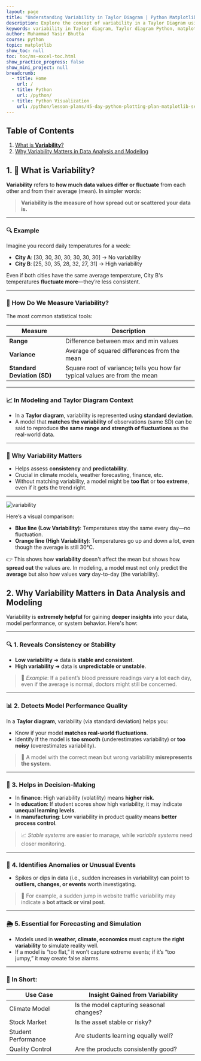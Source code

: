 ```yaml
---
layout: page
title: "Understanding Variability in Taylor Diagram | Python Matplotlib Tutorial"
description: Explore the concept of variability in a Taylor Diagram using Python and Matplotlib. Learn how variability helps interpret model performance with practical visualization examples.
keywords: variability in Taylor diagram, Taylor diagram Python, matplotlib Taylor diagram, model comparison Python, model variability visualization, Taylor plot explanation, standard deviation Python, Python matplotlib tutorial, interpret Taylor diagram, model performance metrics
author: Muhammad Yasir Bhutta
course: python
topic: matplotlib
show_toc: null
toc: toc/ms-excel-toc.html
show_practice_progress: false
show_mini_project: null
breadcrumb:
  - title: Home
    url: /
  - title: Python
    url: /python/
  - title: Python Visualization 
    url: /python/lesson-plans/45-day-python-plotting-plan-matplotlib-seaborn-plotly.html
---
```


## Table of Contents

1. [What is **Variability**?](#1--what-is-variability)
2. [Why Variability Matters in Data Analysis and Modeling](#2-why-variability-matters-in-data-analysis-and-modeling)

## 1. 📘 What is **Variability**?

**Variability** refers to **how much data values differ or fluctuate** from each other and from their average (mean). In simpler words:

> **Variability is the measure of how spread out or scattered your data is.**

---

### 🔍 Example

Imagine you record daily temperatures for a week:

* **City A**: \[30, 30, 30, 30, 30, 30, 30] → No variability
* **City B**: \[25, 30, 35, 28, 32, 27, 31] → High variability

Even if both cities have the same average temperature, City B's temperatures **fluctuate more**—they’re less consistent.

---

### 📏 How Do We Measure Variability?

The most common statistical tools:

| Measure                     | Description                                                                 |
| --------------------------- | --------------------------------------------------------------------------- |
| **Range**                   | Difference between max and min values                                       |
| **Variance**                | Average of squared differences from the mean                                |
| **Standard Deviation (SD)** | Square root of variance; tells you how far typical values are from the mean |

---

### 📈 In Modeling and Taylor Diagram Context

* In a **Taylor diagram**, variability is represented using **standard deviation**.
* A model that **matches the variability** of observations (same SD) can be said to reproduce **the same range and strength of fluctuations** as the real-world data.

---

### 🎯 Why Variability Matters

* Helps assess **consistency** and **predictability**.
* Crucial in climate models, weather forecasting, finance, etc.
* Without matching variability, a model might be **too flat** or **too extreme**, even if it gets the trend right.

---

![variability](https://res.cloudinary.com/da0pjikvw/image/upload/c_pad,w_512/v1749787507/variability_kzxn0j.png)

Here’s a visual comparison:

* **Blue line (Low Variability)**: Temperatures stay the same every day—no fluctuation.
* **Orange line (High Variability)**: Temperatures go up and down a lot, even though the average is still 30°C.

👉 This shows how **variability** doesn't affect the mean but shows how **spread out** the values are. In modeling, a model must not only predict the **average** but also how values **vary** day-to-day (the variability).

## 2. Why Variability Matters in Data Analysis and Modeling

Variability is **extremely helpful** for gaining **deeper insights** into your data, model performance, or system behavior. Here's how:

---

### 🔍 **1. Reveals Consistency or Stability**

* **Low variability** ➜ data is **stable and consistent**.
* **High variability** ➜ data is **unpredictable or unstable**.

> 🔎 *Example*: If a patient’s blood pressure readings vary a lot each day, even if the average is normal, doctors might still be concerned.

---

### 📊 **2. Detects Model Performance Quality**

In a **Taylor diagram**, variability (via standard deviation) helps you:

* Know if your model **matches real-world fluctuations**.
* Identify if the model is **too smooth** (underestimates variability) or **too noisy** (overestimates variability).

> 🎯 A model with the correct mean but wrong variability **misrepresents the system**.

---

### 🧠 **3. Helps in Decision-Making**

* In **finance**: High variability (volatility) means **higher risk**.
* In **education**: If student scores show high variability, it may indicate **unequal learning levels**.
* In **manufacturing**: Low variability in product quality means **better process control**.

> 📈 *Stable systems* are easier to manage, while *variable systems* need closer monitoring.

---

### 🧪 **4. Identifies Anomalies or Unusual Events**

* Spikes or dips in data (i.e., sudden increases in variability) can point to **outliers, changes, or events** worth investigating.

> 🧯 For example, a sudden jump in website traffic variability may indicate a **bot attack or viral post**.

---

### 🌦️ **5. Essential for Forecasting and Simulation**

* Models used in **weather, climate, economics** must capture the **right variability** to simulate reality well.
* If a model is “too flat,” it won’t capture extreme events; if it’s “too jumpy,” it may create false alarms.

---

### 📌 In Short:

| **Use Case**        | **Insight Gained from Variability**      |
| ------------------- | ---------------------------------------- |
| Climate Model       | Is the model capturing seasonal changes? |
| Stock Market        | Is the asset stable or risky?            |
| Student Performance | Are students learning equally well?      |
| Quality Control     | Are the products consistently good?      |




